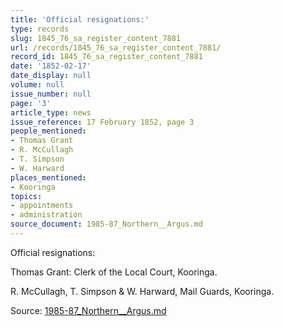 ```yaml
---
title: 'Official resignations:'
type: records
slug: 1845_76_sa_register_content_7881
url: /records/1845_76_sa_register_content_7881/
record_id: 1845_76_sa_register_content_7881
date: '1852-02-17'
date_display: null
volume: null
issue_number: null
page: '3'
article_type: news
issue_reference: 17 February 1852, page 3
people_mentioned:
- Thomas Grant
- R. McCullagh
- T. Simpson
- W. Harward
places_mentioned:
- Kooringa
topics:
- appointments
- administration
source_document: 1985-87_Northern__Argus.md
---
```


Official resignations:

Thomas Grant: Clerk of the Local Court, Kooringa.

R. McCullagh, T. Simpson & W. Harward, Mail Guards, Kooringa.

Source: [1985-87_Northern__Argus.md](/downloads/markdown/1985-87_Northern__Argus.md)
